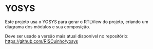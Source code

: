 YOSYS
=====

Este projeto usa o YOSYS para gerar o RTLView do projeto, criando um diagrama dos módulos e sua composição. 

Deve ser usado a versão mais atual disponível no repositório: https://github.com/RISCuinho/yosys
